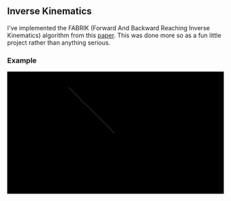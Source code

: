 ## Inverse Kinematics
I've implemented the FABRIK (Forward And Backward Reaching Inverse Kinematics) algorithm from this [paper](http://www.andreasaristidou.com/publications/papers/FABRIK.pdf). This was done more so as a fun little project rather than anything serious.

### Example
![Gif of the program in action](output.gif)
